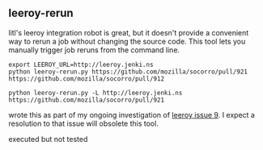 leeroy-rerun
------------

litl's leeroy integration robot is great, but it doesn't provide a convenient
way to rerun a job without changing the source code. This tool lets you
manually trigger job reruns from the command line.

```
export LEEROY_URL=http://leeroy.jenki.ns
python leeroy-rerun.py https://github.com/mozilla/socorro/pull/921 https://github.com/mozilla/socorro/pull/912
```

```
python leeroy-rerun.py -L http://leeroy.jenki.ns https://github.com/mozilla/socorro/pull/921
```

wrote this as part of my ongoing investigation of
[leeroy issue 9](https://github.com/litl/leeroy/issues/9). I expect a
resolution to that issue will obsolete this tool.



executed but not tested
